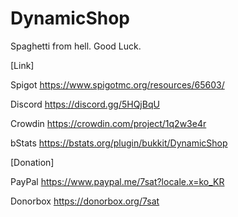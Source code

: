 # DynamicShop
Spaghetti from hell. Good Luck.

[Link]

Spigot https://www.spigotmc.org/resources/65603/

Discord https://discord.gg/5HQjBqU

Crowdin https://crowdin.com/project/1q2w3e4r

bStats https://bstats.org/plugin/bukkit/DynamicShop

[Donation]

PayPal https://www.paypal.me/7sat?locale.x=ko_KR

Donorbox https://donorbox.org/7sat
